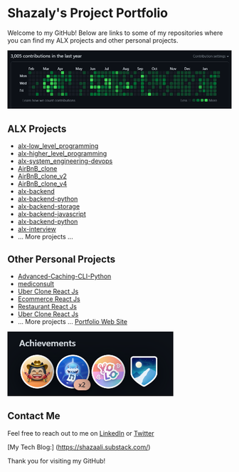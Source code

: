 # Shazaly's Project Portfolio

Welcome to my GitHub! Below are links to some of my repositories where you can find my ALX projects and other personal projects.

![My Contributions](./github.PNG)

## ALX Projects
- [alx-low_level_programming](https://github.com/shazaly/alx-low_level_programming)
- [alx-higher_level_programming](https://github.com/shazaly/alx-higher_level_programming)
- [alx-system_engineering-devops](https://github.com/shazaly/alx-system_engineering-devops)
- [AirBnB_clone](https://github.com/shazaly/AirBnB_clone)
- [AirBnB_clone_v2 ](https://github.com/shazaly/AirBnB_clone_v2 )
- [AirBnB_clone_v4](https://github.com/shazaly/AirBnB_clone_v4)
- [alx-backend](https://github.com/shazaly/alx-backend)
- [alx-backend-python](https://github.com/shazaly/alx-backend-python)
- [alx-backend-storage](https://github.com/shazaly/alx-backend-storage)
- [alx-backend-javascript](https://github.com/shazaly/alx-backend-javascript)
- [alx-backend-python ](https://github.com/shazaly/alx-backend-python)
- [alx-interview](https://github.com/shazaly/alx-interview)
- ... More projects ...

## Other Personal Projects
- [Advanced-Caching-CLI-Python](https://github.com/shazaly/Advanced-Caching-CLI-Python)
- [mediconsult](https://github.com/shazaly/mediconsult)
- [Uber Clone React Js](https://github.com/shazaaly/uberDemo2)
- [Ecommerce React Js](https://github.com/shazaaly/ecommercereact)
- [Restaurant React Js](https://github.com/shazaaly/restaurant)
- [Uber Clone React Js](https://github.com/shazaaly/uberDemo2)
- ... More projects ...
[Portfolio Web Site](https://portfoliogoreact.vercel.app/)

![My Badges](./achievments.PNG)


## Contact Me
Feel free to reach out to me on 
[LinkedIn](https://www.linkedin.com/in/shazaly) 
or [Twitter](https://twitter.com/shazaAlyOthman)

[My Tech Blog:] (https://shazaali.substack.com/)

Thank you for visiting my GitHub!

